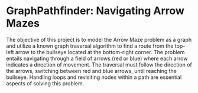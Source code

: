 # GraphPathfinder: Navigating Arrow Mazes
The objective of this project is to model the Arrow Maze problem as a graph and utilize a known graph traversal algorithm to find a route from the top-left arrow to the bullseye located at the bottom-right corner. The problem entails navigating through a field of arrows (red or blue) where each arrow indicates a direction of movement. The traversal must follow the direction of the arrows, switching between red and blue arrows, until reaching the bullseye. Handling loops and revisiting nodes within a path are essential aspects of solving this problem.

